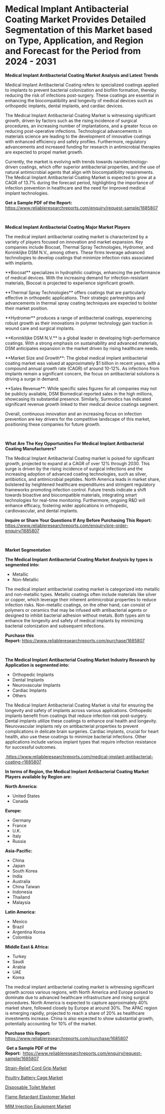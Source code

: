 <p><h1>Medical Implant Antibacterial Coating Market Provides Detailed Segmentation of this Market based on Type, Application, and Region and Forecast for the Period from 2024 - 2031</h1></p><p><strong>Medical Implant Antibacterial Coating Market Analysis and Latest Trends</strong></p>
<p><p>Medical Implant Antibacterial Coating refers to specialized coatings applied to implants to prevent bacterial colonization and biofilm formation, thereby reducing the risk of infections post-surgery. These coatings are essential in enhancing the biocompatibility and longevity of medical devices such as orthopedic implants, dental implants, and cardiac devices. </p><p>The Medical Implant Antibacterial Coating Market is witnessing significant growth, driven by factors such as the rising incidence of surgical procedures, an increasing number of implantations, and a greater focus on reducing post-operative infections. Technological advancements in materials science are leading to the development of innovative coatings with enhanced efficiency and safety profiles. Furthermore, regulatory advancements and increased funding for research in antimicrobial therapies are expected to propel market growth.</p><p>Currently, the market is evolving with trends towards nanotechnology-driven coatings, which offer superior antibacterial properties, and the use of natural antimicrobial agents that align with biocompatibility requirements. The Medical Implant Antibacterial Coating Market is expected to grow at a CAGR of 13.7% during the forecast period, highlighting the importance of infection prevention in healthcare and the need for improved medical implant technologies.</p></p>
<p><strong>Get a Sample PDF of the Report:&nbsp;</strong> <a href="https://www.reliableresearchreports.com/enquiry/request-sample/1685807?utm_campaign=38&utm_medium=2&utm_source=Github&utm_content=ia&utm_term=13102024&utm_id=medical-implant-antibacterial-coating">https://www.reliableresearchreports.com/enquiry/request-sample/1685807</a></p>
<p>&nbsp;</p>
<p><strong>Medical Implant Antibacterial Coating Major Market Players</strong></p>
<p><p>The medical implant antibacterial coating market is characterized by a variety of players focused on innovation and market expansion. Key companies include Biocoat, Thermal Spray Technologies, Hydromer, and Koninklijke DSM N.V., among others. These firms leverage advanced technologies to develop coatings that minimize infection risks associated with implants.</p><p>**Biocoat** specializes in hydrophilic coatings, enhancing the performance of medical devices. With the increasing demand for infection-resistant materials, Biocoat is projected to experience significant growth. </p><p>**Thermal Spray Technologies** offers coatings that are particularly effective in orthopedic applications. Their strategic partnerships and advancements in thermal spray coating techniques are expected to bolster their market position.</p><p>**Hydromer** produces a range of antibacterial coatings, experiencing robust growth as their innovations in polymer technology gain traction in wound care and surgical implants. </p><p>**Koninklijke DSM N.V.** is a global leader in developing high-performance coatings. With a strong emphasis on sustainability and advanced materials, DSM anticipates expansion in the market driven by rising healthcare needs.</p><p>**Market Size and Growth**: The global medical implant antibacterial coating market was valued at approximately $1 billion in recent years, with a compound annual growth rate (CAGR) of around 10-12%. As infections from implants remain a significant concern, the focus on antibacterial solutions is driving a surge in demand.</p><p>**Sales Revenue**: While specific sales figures for all companies may not be publicly available, DSM Biomedical reported sales in the high millions, showcasing its substantial presence. Similarly, Surmodics has indicated significant revenue growth linked to their medical device coatings segment.</p><p>Overall, continuous innovation and an increasing focus on infection prevention are key drivers for the competitive landscape of this market, positioning these companies for future growth.</p></p>
<p>&nbsp;</p>
<p><strong>What Are The Key Opportunities For Medical Implant Antibacterial Coating Manufacturers?</strong></p>
<p><p>The Medical Implant Antibacterial Coating market is poised for significant growth, projected to expand at a CAGR of over 12% through 2030. This surge is driven by the rising incidence of surgical infections and the increasing adoption of advanced coating technologies, such as silver, antibiotics, and antimicrobial peptides. North America leads in market share, bolstered by heightened healthcare expenditures and stringent regulatory frameworks promoting infection control. Future trends indicate a shift towards bioactive and biocompatible materials, integrating smart technologies for real-time monitoring. Furthermore, ongoing R&D will enhance efficacy, fostering wider applications in orthopedic, cardiovascular, and dental implants.</p></p>
<p><strong>Inquire or Share Your Questions If Any Before Purchasing This Report:</strong> <a href="https://www.reliableresearchreports.com/enquiry/pre-order-enquiry/1685807?utm_campaign=38&utm_medium=2&utm_source=Github&utm_content=ia&utm_term=13102024&utm_id=medical-implant-antibacterial-coating">https://www.reliableresearchreports.com/enquiry/pre-order-enquiry/1685807</a></p>
<p>&nbsp;</p>
<p><strong>Market Segmentation</strong></p>
<p><strong>The Medical Implant Antibacterial Coating Market Analysis by types is segmented into:</strong></p>
<p><ul><li>Metallic</li><li>Non-Metallic</li></ul></p>
<p><p>The medical implant antibacterial coating market is categorized into metallic and non-metallic types. Metallic coatings often include materials like silver or copper, which leverage their inherent antimicrobial properties to reduce infection risks. Non-metallic coatings, on the other hand, can consist of polymers or ceramics that may be infused with antibacterial agents or designed to inhibit bacterial adhesion without metals. Both types aim to enhance the longevity and safety of medical implants by minimizing bacterial colonization and subsequent infections.</p></p>
<p><strong>Purchase this Report:&nbsp;</strong><a href="https://www.reliableresearchreports.com/purchase/1685807?utm_campaign=38&utm_medium=2&utm_source=Github&utm_content=ia&utm_term=13102024&utm_id=medical-implant-antibacterial-coating">https://www.reliableresearchreports.com/purchase/1685807</a></p>
<p>&nbsp;</p>
<p><strong>The Medical Implant Antibacterial Coating Market Industry Research by Application is segmented into:</strong></p>
<p><ul><li>Orthopedic Implants</li><li>Dental Implants</li><li>Neurovascular Implants</li><li>Cardiac Implants</li><li>Others</li></ul></p>
<p><p>The Medical Implant Antibacterial Coating Market is vital for ensuring the longevity and safety of implants across various applications. Orthopedic implants benefit from coatings that reduce infection risk post-surgery. Dental implants utilize these coatings to enhance oral health and longevity. Neurovascular implants rely on antibacterial properties to prevent complications in delicate brain surgeries. Cardiac implants, crucial for heart health, also use these coatings to minimize bacterial infections. Other applications include various implant types that require infection resistance for successful outcomes.</p></p>
<p><a href="https://www.reliableresearchreports.com/medical-implant-antibacterial-coating-r1685807?utm_campaign=38&utm_medium=2&utm_source=Github&utm_content=ia&utm_term=13102024&utm_id=medical-implant-antibacterial-coating">&nbsp;https://www.reliableresearchreports.com/medical-implant-antibacterial-coating-r1685807</a></p>
<p><strong>In terms of Region, the Medical Implant Antibacterial Coating Market Players available by Region are:</strong></p>
<p>
    <p> <strong> North America: </strong>
        <ul>
            <li>United States</li>
            <li>Canada</li>
        </ul>
        </p> 
    <p> <strong> Europe: </strong>
        <ul>
            <li>Germany</li>
            <li>France</li>
            <li>U.K.</li>
            <li>Italy</li>
            <li>Russia</li>
        </ul>
        </p> 
    <p> <strong> Asia-Pacific: </strong>
        <ul>
            <li>China</li>
            <li>Japan</li>
            <li>South Korea</li>
            <li>India</li>
            <li>Australia</li>
            <li>China Taiwan</li>
            <li>Indonesia</li>
            <li>Thailand</li>
            <li>Malaysia</li>
        </ul>
        </p> 
    <p> <strong> Latin America: </strong>
        <ul>
            <li>Mexico</li>
            <li>Brazil</li>
            <li>Argentina Korea</li>
            <li>Colombia</li>
        </ul>
        </p> 
    <p> <strong> Middle East & Africa: </strong>
        <ul>
            <li>Turkey</li>
            <li>Saudi</li>
            <li>Arabia</li>
            <li>UAE</li>
            <li>Korea</li>
        </ul>
    </p>
    </p>
<p><p>The medical implant antibacterial coating market is witnessing significant growth across various regions, with North America and Europe poised to dominate due to advanced healthcare infrastructure and rising surgical procedures. North America is expected to capture approximately 40% market share, followed closely by Europe at around 30%. The APAC region is emerging rapidly, projected to reach a share of 20% as healthcare investments increase. China is also expected to show substantial growth, potentially accounting for 10% of the market.</p></p>
<p><strong>Purchase this Report: </strong><a href="https://www.reliableresearchreports.com/purchase/1685807?utm_campaign=38&utm_medium=2&utm_source=Github&utm_content=ia&utm_term=13102024&utm_id=medical-implant-antibacterial-coating">https://www.reliableresearchreports.com/purchase/1685807</a></p>
<p>&nbsp;<strong>Get a Sample PDF of the Report:&nbsp;&nbsp;</strong><a href="https://www.reliableresearchreports.com/enquiry/request-sample/1685807?utm_campaign=38&utm_medium=2&utm_source=Github&utm_content=ia&utm_term=13102024&utm_id=medical-implant-antibacterial-coating">https://www.reliableresearchreports.com/enquiry/request-sample/1685807</a></p>
<p><strong></strong></p>
<p><p><a href="https://www.linkedin.com/pulse/strain-relief-cord-grip-market-analysis-report-global-ijdzc?utm_campaign=38&utm_medium=2&utm_source=Github&utm_content=ia&utm_term=13102024&utm_id=medical-implant-antibacterial-coating">Strain-Relief Cord Grip Market</a></p><p><a href="https://github.com/padencrooks0o/Market-Research-Report-List-1/blob/main/poultry-battery-cage-market.md?utm_campaign=38&utm_medium=2&utm_source=Github&utm_content=ia&utm_term=13102024&utm_id=medical-implant-antibacterial-coating">Poultry Battery Cage Market</a></p><p><a href="https://github.com/acappassw0t/Market-Research-Report-List-1/blob/main/disposable-toilet-market.md?utm_campaign=38&utm_medium=2&utm_source=Github&utm_content=ia&utm_term=13102024&utm_id=medical-implant-antibacterial-coating">Disposable Toilet Market</a></p><p><a href="https://www.linkedin.com/pulse/flame-retardant-elastomer-market-outlook-current-assessment-xyg6f?utm_campaign=38&utm_medium=2&utm_source=Github&utm_content=ia&utm_term=13102024&utm_id=medical-implant-antibacterial-coating">Flame Retardant Elastomer Market</a></p><p><a href="https://www.linkedin.com/pulse/mim-injection-equipment-market-outlook-complete-industry-zvqac?utm_campaign=38&utm_medium=2&utm_source=Github&utm_content=ia&utm_term=13102024&utm_id=medical-implant-antibacterial-coating">MIM Injection Equipment Market</a></p></p>